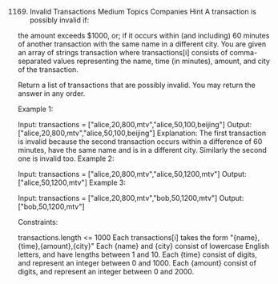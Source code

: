 1169. Invalid Transactions
      Medium
      Topics
      Companies
      Hint
      A transaction is possibly invalid if:

the amount exceeds $1000, or;
if it occurs within (and including) 60 minutes of another transaction with the same name in a different city.
You are given an array of strings transaction where transactions[i] consists of comma-separated values representing the name, time (in minutes), amount, and city of the transaction.

Return a list of transactions that are possibly invalid. You may return the answer in any order.



Example 1:

Input: transactions = ["alice,20,800,mtv","alice,50,100,beijing"]
Output: ["alice,20,800,mtv","alice,50,100,beijing"]
Explanation: The first transaction is invalid because the second transaction occurs within a difference of 60 minutes, have the same name and is in a different city. Similarly the second one is invalid too.
Example 2:

Input: transactions = ["alice,20,800,mtv","alice,50,1200,mtv"]
Output: ["alice,50,1200,mtv"]
Example 3:

Input: transactions = ["alice,20,800,mtv","bob,50,1200,mtv"]
Output: ["bob,50,1200,mtv"]


Constraints:

transactions.length <= 1000
Each transactions[i] takes the form "{name},{time},{amount},{city}"
Each {name} and {city} consist of lowercase English letters, and have lengths between 1 and 10.
Each {time} consist of digits, and represent an integer between 0 and 1000.
Each {amount} consist of digits, and represent an integer between 0 and 2000.